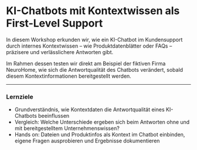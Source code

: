 # KI-Chatbots mit Kontextwissen als First-Level Support 

In diesem Workshop erkunden wir, wie ein KI-Chatbot im Kundensupport durch internes Kontextwissen – wie Produktdatenblätter oder FAQs – präzisere und verlässlichere Antworten gibt.

Im Rahmen dessen testen wir direkt am Beispiel der fiktiven Firma NeuroHome, wie sich die Antwortqualität des Chatbots verändert, sobald diesem Kontextinformationen bereitgestellt werden.

---

### Lernziele

- Grundverständnis, wie Kontextdaten die Antwortqualität eines KI-Chatbots beeinflussen
- Vergleich: Welche Unterschiede ergeben sich beim Antworten ohne und mit bereitgestelltem Unternehmenswissen?
- Hands on: Dateien und Produktinfos als Kontext im Chatbot einbinden, eigene Fragen ausprobieren und Ergebnisse dokumentieren
